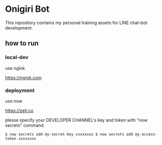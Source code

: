 # Onigiri Bot

This repository contains my personal training assets for LINE chat-bot development.

## how to run

### local-dev

use nglok

https://ngrok.com

### deployment

use now

https://zeit.co

plesse specify your DEVELOPER CHANNEL's key and token with "now secrets" command.

``
$ now secrets add my-secret-key xxxxxxxx
$ now secrets add my-access-token xxxxxxxx
``
